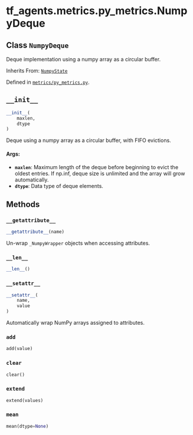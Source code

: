 <div itemscope itemtype="http://developers.google.com/ReferenceObject">
<meta itemprop="name" content="tf_agents.metrics.py_metrics.NumpyDeque" />
<meta itemprop="path" content="Stable" />
<meta itemprop="property" content="__getattribute__"/>
<meta itemprop="property" content="__init__"/>
<meta itemprop="property" content="__len__"/>
<meta itemprop="property" content="__setattr__"/>
<meta itemprop="property" content="add"/>
<meta itemprop="property" content="clear"/>
<meta itemprop="property" content="extend"/>
<meta itemprop="property" content="mean"/>
</div>

# tf_agents.metrics.py_metrics.NumpyDeque

## Class `NumpyDeque`

Deque implementation using a numpy array as a circular buffer.

Inherits From: [`NumpyState`](../../../tf_agents/utils/numpy_storage/NumpyState.md)



Defined in [`metrics/py_metrics.py`](https://github.com/tensorflow/agents/tree/master/tf_agents/metrics/py_metrics.py).

<!-- Placeholder for "Used in" -->


<h2 id="__init__"><code>__init__</code></h2>

``` python
__init__(
    maxlen,
    dtype
)
```

Deque using a numpy array as a circular buffer, with FIFO evictions.

#### Args:

* <b>`maxlen`</b>: Maximum length of the deque before beginning to evict the oldest
    entries. If np.inf, deque size is unlimited and the array will grow
    automatically.
* <b>`dtype`</b>: Data type of deque elements.



## Methods

<h3 id="__getattribute__"><code>__getattribute__</code></h3>

``` python
__getattribute__(name)
```

Un-wrap `_NumpyWrapper` objects when accessing attributes.

<h3 id="__len__"><code>__len__</code></h3>

``` python
__len__()
```



<h3 id="__setattr__"><code>__setattr__</code></h3>

``` python
__setattr__(
    name,
    value
)
```

Automatically wrap NumPy arrays assigned to attributes.

<h3 id="add"><code>add</code></h3>

``` python
add(value)
```



<h3 id="clear"><code>clear</code></h3>

``` python
clear()
```



<h3 id="extend"><code>extend</code></h3>

``` python
extend(values)
```



<h3 id="mean"><code>mean</code></h3>

``` python
mean(dtype=None)
```





